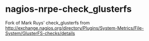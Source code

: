 nagios-nrpe-check_glusterfs
===========================

Fork of Mark Ruys' check_glusterfs from http://exchange.nagios.org/directory/Plugins/System-Metrics/File-System/GlusterFS-checks/details
